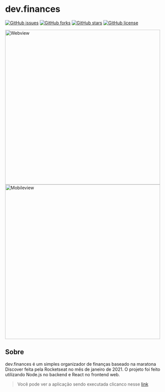 # dev.finances

[![GitHub issues](https://img.shields.io/github/issues/leandrolid/dev.finances)](https://github.com/leandrolid/dev.finances/issues)
[![GitHub forks](https://img.shields.io/github/forks/leandrolid/dev.finances)](https://github.com/leandrolid/dev.finances/network)
[![GitHub stars](https://img.shields.io/github/stars/leandrolid/dev.finances)](https://github.com/leandrolid/dev.finances/stargazers)
[![GitHub license](https://img.shields.io/github/license/leandrolid/dev.finances)](https://github.com/leandrolid/dev.finances)

<p>
<img src="https://user-images.githubusercontent.com/61424755/106782466-f4664480-6628-11eb-846e-826cf6e9c1ff.jpg" alt="Webview" height="500px" />

<img src="https://user-images.githubusercontent.com/61424755/106914193-892d7880-66e3-11eb-8862-3798a14258b2.jpg" alt="Mobileview" height="500px" />
<p/>

## Sobre 
dev.finances é um simples organizador de finanças baseado na maratona Discover feita pela Rocketseat no mês de janeiro de 2021. O projeto foi feito utilizando Node.js no backend e React no frontend web.

> Você pode ver a aplicação sendo executada clicanco nesse [link](https://devfinances-leandro.herokuapp.com/)
